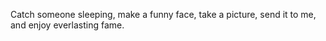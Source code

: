 Catch someone sleeping, make a funny face, take a picture, send it to me, and enjoy everlasting fame.